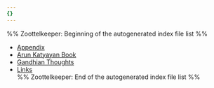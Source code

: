 ```yaml
---
{}
---
```

   
%% Zoottelkeeper: Beginning of the autogenerated index file list  %%   
   
-  [Appendix](../10%20Miscellaneous/Appendix/Appendix.md)   
-  [Arun Katyayan Book](../10%20Miscellaneous/Arun%20Katyayan%20Book/Arun%20Katyayan%20Book.md)   
-  [Gandhian Thoughts](../10%20Miscellaneous/Gandhian%20Thoughts/Gandhian%20Thoughts.md)   
-  [Links](../10%20Miscellaneous/Links.md)   
%% Zoottelkeeper: End of the autogenerated index file list  %%